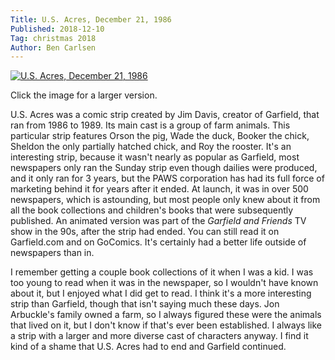 ```yaml
---
Title: U.S. Acres, December 21, 1986
Published: 2018-12-10
Tag: christmas 2018
Author: Ben Carlsen
---
```


[![U.S. Acres, December 21, 1986](http://blog.arkholt.com/media/decstrips2018/10-gausa861221.jpg)](http://blog.arkholt.com/media/decstrips2018/10-gausa861221.jpg)

Click the image for a larger version.

U.S. Acres was a comic strip created by Jim Davis, creator of Garfield, that ran from 1986 to 1989. Its main cast is a group of farm animals. This particular strip features Orson the pig, Wade the duck, Booker the chick, Sheldon the only partially hatched chick, and Roy the rooster. It's an interesting strip, because it wasn't nearly as popular as Garfield, most newspapers only ran the Sunday strip even though dailies were produced, and it only ran for 3 years, but the PAWS corporation has had its full force of marketing behind it for years after it ended. At launch, it was in over 500 newspapers, which is astounding, but most people only knew about it from all the book collections and children's books that were subsequently published. An animated version was part of the *Garfield and Friends* TV show in the 90s, after the strip had ended. You can still read it on Garfield.com and on GoComics. It's certainly had a better life outside of newspapers than in.

I remember getting a couple book collections of it when I was a kid. I was too young to read when it was in the newspaper, so I wouldn't have known about it, but I enjoyed what I did get to read. I think it's a more interesting strip than Garfield, though that isn't saying much these days. Jon Arbuckle's family owned a farm, so I always figured these were the animals that lived on it, but I don't know if that's ever been established. I always like a strip with a larger and more diverse cast of characters anyway. I find it kind of a shame that U.S. Acres had to end and Garfield continued.

